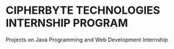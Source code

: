 # CIPHERBYTE TECHNOLOGIES INTERNSHIP PROGRAM
Projects on Java Programming and Web Development Internship
